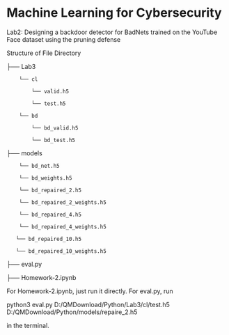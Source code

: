# Machine Learning for Cybersecurity
Lab2: Designing a backdoor detector for BadNets trained on the YouTube Face dataset using the pruning defense

Structure of File Directory

 ├── Lab3
 
        └── cl
        
            └── valid.h5
            
            └── test.h5
            
        └── bd
        
            └── bd_valid.h5
            
            └── bd_test.h5
            
├── models

        └── bd_net.h5
        
        └── bd_weights.h5
     
        └── bd_repaired_2.h5 

        └── bd_repaired_2_weights.h5

        └── bd_repaired_4.h5 

        └── bd_repaired_4_weights.h5

       └── bd_repaired_10.h5 

       └── bd_repaired_10_weights.h5

├── eval.py

├──  Homework-2.ipynb

For Homework-2.ipynb, just run it directly. For eval.py, run 

python3 eval.py D:/QMDownload/Python/Lab3/cl/test.h5 D:/QMDownload/Python/models/repaire\_2.h5

in the terminal.
